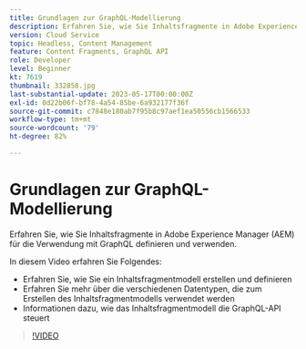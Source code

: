 ```yaml
---
title: Grundlagen zur GraphQL-Modellierung
description: Erfahren Sie, wie Sie Inhaltsfragmente in Adobe Experience Manager (AEM) für die Verwendung mit GraphQL definieren und verwenden.
version: Cloud Service
topic: Headless, Content Management
feature: Content Fragments, GraphQL API
role: Developer
level: Beginner
kt: 7619
thumbnail: 332858.jpg
last-substantial-update: 2023-05-17T00:00:00Z
exl-id: 0d22b06f-bf78-4a54-85be-6a932177f36f
source-git-commit: c7848e180ab7f95b8c97aef1ea50556cb1566533
workflow-type: tm+mt
source-wordcount: '79'
ht-degree: 82%

---
```


# Grundlagen zur GraphQL-Modellierung

Erfahren Sie, wie Sie Inhaltsfragmente in Adobe Experience Manager (AEM) für die Verwendung mit GraphQL definieren und verwenden.

In diesem Video erfahren Sie Folgendes:

+ Erfahren Sie, wie Sie ein Inhaltsfragmentmodell erstellen und definieren
+ Erfahren Sie mehr über die verschiedenen Datentypen, die zum Erstellen des Inhaltsfragmentmodells verwendet werden
+ Informationen dazu, wie das Inhaltsfragmentmodell die GraphQL-API steuert

>[!VIDEO](https://video.tv.adobe.com/v/332858?quality=12&learn=on)
